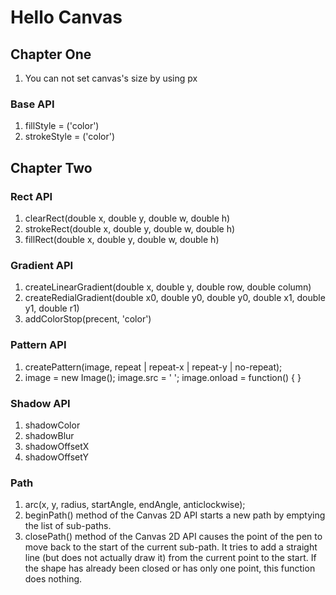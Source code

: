 # Hello Canvas

## Chapter One
1. You can not set canvas's size by using px

### Base API
1. fillStyle = ('color')
2. strokeStyle = ('color')

## Chapter Two

### Rect API
1. clearRect(double x, double y, double w, double h)
2. strokeRect(double x, double y, double w, double h)
3. fillRect(double x, double y, double w, double h)

### Gradient API
1. createLinearGradient(double x, double y, double row, double column)
2. createRedialGradient(double x0, double y0, double y0, double x1, double y1, double r1)
3. addColorStop(precent, 'color')

### Pattern API
1. createPattern(image, repeat | repeat-x | repeat-y | no-repeat);
2. image = new Image(); image.src = ' '; image.onload = function() { }

### Shadow API
1. shadowColor
2. shadowBlur
3. shadowOffsetX
4. shadowOffsetY

### Path
1. arc(x, y, radius, startAngle, endAngle, anticlockwise);
2. beginPath() method of the Canvas 2D API starts a new path by emptying the list of sub-paths. 
3. closePath() method of the Canvas 2D API causes the point of the pen to move back to the start of the current sub-path. It tries to add a straight line (but does not actually draw it) from the current point to the start. If the shape has already been closed or has only one point, this function does nothing.
